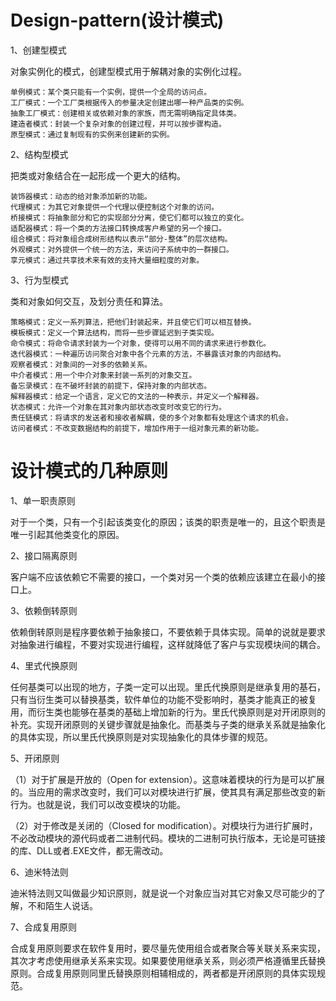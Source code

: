 # Design-pattern(设计模式)
1、创建型模式

对象实例化的模式，创建型模式用于解耦对象的实例化过程。

    单例模式：某个类只能有一个实例，提供一个全局的访问点。
    工厂模式：一个工厂类根据传入的参量决定创建出哪一种产品类的实例。
    抽象工厂模式：创建相关或依赖对象的家族，而无需明确指定具体类。
    建造者模式：封装一个复杂对象的创建过程，并可以按步骤构造。
    原型模式：通过复制现有的实例来创建新的实例。

2、结构型模式

把类或对象结合在一起形成一个更大的结构。

    装饰器模式：动态的给对象添加新的功能。
    代理模式：为其它对象提供一个代理以便控制这个对象的访问。
    桥接模式：将抽象部分和它的实现部分分离，使它们都可以独立的变化。
    适配器模式：将一个类的方法接口转换成客户希望的另一个接口。
    组合模式：将对象组合成树形结构以表示“部分-整体”的层次结构。
    外观模式：对外提供一个统一的方法，来访问子系统中的一群接口。
    享元模式：通过共享技术来有效的支持大量细粒度的对象。

3、行为型模式

类和对象如何交互，及划分责任和算法。

    策略模式：定义一系列算法，把他们封装起来，并且使它们可以相互替换。
    模板模式：定义一个算法结构，而将一些步骤延迟到子类实现。
    命令模式：将命令请求封装为一个对象，使得可以用不同的请求来进行参数化。
    迭代器模式：一种遍历访问聚合对象中各个元素的方法，不暴露该对象的内部结构。
    观察者模式：对象间的一对多的依赖关系。
    中介者模式：用一个中介对象来封装一系列的对象交互。
    备忘录模式：在不破坏封装的前提下，保持对象的内部状态。
    解释器模式：给定一个语言，定义它的文法的一种表示，并定义一个解释器。
    状态模式：允许一个对象在其对象内部状态改变时改变它的行为。
    责任链模式：将请求的发送者和接收者解耦，使的多个对象都有处理这个请求的机会。
    访问者模式：不改变数据结构的前提下，增加作用于一组对象元素的新功能。


# 设计模式的几种原则

1、单一职责原则

对于一个类，只有一个引起该类变化的原因；该类的职责是唯一的，且这个职责是唯一引起其他类变化的原因。

2、接口隔离原则

客户端不应该依赖它不需要的接口，一个类对另一个类的依赖应该建立在最小的接口上。

3、依赖倒转原则

依赖倒转原则是程序要依赖于抽象接口，不要依赖于具体实现。简单的说就是要求对抽象进行编程，不要对实现进行编程，这样就降低了客户与实现模块间的耦合。

4、里式代换原则

任何基类可以出现的地方，子类一定可以出现。里氏代换原则是继承复用的基石，只有当衍生类可以替换基类，软件单位的功能不受影响时，基类才能真正的被复用，而衍生类也能够在基类的基础上增加新的行为。里氏代换原则是对开闭原则的补充。实现开闭原则的关键步骤就是抽象化。而基类与子类的继承关系就是抽象化的具体实现，所以里氏代换原则是对实现抽象化的具体步骤的规范。

5、开闭原则

（1）对于扩展是开放的（Open for extension）。这意味着模块的行为是可以扩展的。当应用的需求改变时，我们可以对模块进行扩展，使其具有满足那些改变的新行为。也就是说，我们可以改变模块的功能。

（2）对于修改是关闭的（Closed for modification）。对模块行为进行扩展时，不必改动模块的源代码或者二进制代码。模块的二进制可执行版本，无论是可链接的库、DLL或者.EXE文件，都无需改动。

6、迪米特法则

迪米特法则又叫做最少知识原则，就是说一个对象应当对其它对象又尽可能少的了解，不和陌生人说话。

7、合成复用原则

合成复用原则要求在软件复用时，要尽量先使用组合或者聚合等关联关系来实现，其次才考虑使用继承关系来实现。如果要使用继承关系，则必须严格遵循里氏替换原则。合成复用原则同里氏替换原则相辅相成的，两者都是开闭原则的具体实现规范。
